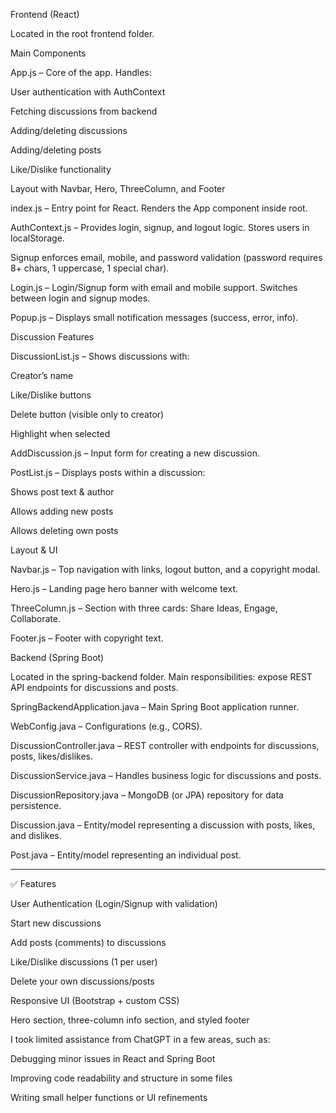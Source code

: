 Frontend (React)

Located in the root frontend folder.

Main Components

App.js – Core of the app. Handles:

User authentication with AuthContext

Fetching discussions from backend

Adding/deleting discussions

Adding/deleting posts

Like/Dislike functionality

Layout with Navbar, Hero, ThreeColumn, and Footer


index.js – Entry point for React. Renders the App component inside root.

AuthContext.js – Provides login, signup, and logout logic. Stores users in localStorage.

Signup enforces email, mobile, and password validation (password requires 8+ chars, 1 uppercase, 1 special char).


Login.js – Login/Signup form with email and mobile support. Switches between login and signup modes.

Popup.js – Displays small notification messages (success, error, info).


Discussion Features

DiscussionList.js – Shows discussions with:

Creator’s name

Like/Dislike buttons

Delete button (visible only to creator)

Highlight when selected


AddDiscussion.js – Input form for creating a new discussion.

PostList.js – Displays posts within a discussion:

Shows post text & author

Allows adding new posts

Allows deleting own posts


Layout & UI

Navbar.js – Top navigation with links, logout button, and a copyright modal.

Hero.js – Landing page hero banner with welcome text.

ThreeColumn.js – Section with three cards: Share Ideas, Engage, Collaborate.

Footer.js – Footer with copyright text.

Backend (Spring Boot)

Located in the spring-backend folder.
Main responsibilities: expose REST API endpoints for discussions and posts.

SpringBackendApplication.java – Main Spring Boot application runner.

WebConfig.java – Configurations (e.g., CORS).

DiscussionController.java – REST controller with endpoints for discussions, posts, likes/dislikes.

DiscussionService.java – Handles business logic for discussions and posts.

DiscussionRepository.java – MongoDB (or JPA) repository for data persistence.

Discussion.java – Entity/model representing a discussion with posts, likes, and dislikes.

Post.java – Entity/model representing an individual post.

---

✅ Features

User Authentication (Login/Signup with validation)

Start new discussions

Add posts (comments) to discussions

Like/Dislike discussions (1 per user)

Delete your own discussions/posts

Responsive UI (Bootstrap + custom CSS)

Hero section, three-column info section, and styled footer

I took limited assistance from ChatGPT in a few areas, such as:

Debugging minor issues in React and Spring Boot

Improving code readability and structure in some files

Writing small helper functions or UI refinements
